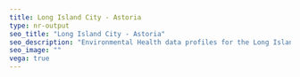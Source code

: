 ```yaml
---
title: Long Island City - Astoria
type: nr-output
seo_title: "Long Island City - Astoria"
seo_description: "Environmental Health data profiles for the Long Island City - Astoria neighborhood of NYC."
seo_image: ""
vega: true
---
```

